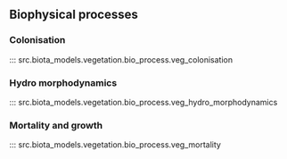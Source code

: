 ## Biophysical processes

### Colonisation
::: src.biota_models.vegetation.bio_process.veg_colonisation

### Hydro morphodynamics
::: src.biota_models.vegetation.bio_process.veg_hydro_morphodynamics

### Mortality and growth
::: src.biota_models.vegetation.bio_process.veg_mortality



